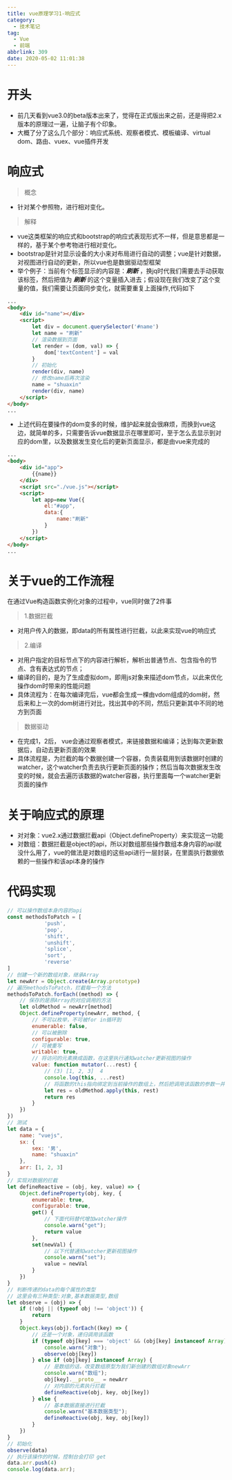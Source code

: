 ```yaml
---
title: vue原理学习1-响应式
category:
  - 技术笔记
tag:
  - Vue
  - 前端
abbrlink: 309
date: 2020-05-02 11:01:38
---
```


# 开头
- 前几天看到vue3.0的beta版本出来了，觉得在正式版出来之前，还是得把2.x版本的原理过一遍，让脑子有个印象。
- 大概了分了这么几个部分：响应式系统、观察者模式、模板编译、virtual dom、路由、vuex、vue插件开发

<!-- more -->

# 响应式
>概念
- 针对某个参照物，进行相对变化。

>解释
- vue这类框架的响应式和bootstrap的响应式表现形式不一样，但是意思都是一样的，基于某个参考物进行相对变化。
- bootstrap是针对显示设备的大小来对布局进行自动的调整；vue是针对数据，对视图进行自动的更新，所以vue也是数据驱动型框架
- 举个例子：当前有个标签显示的内容是：***刷新*** ，换jq时代我们需要去手动获取该标签，然后把值为 ***刷新*** 的这个变量插入进去；假设现在我们改变了这个变量的值，我们需要让页面同步变化，就需要重复上面操作,代码如下
```html
...
<body>
    <div id="name"></div>
    <script>
        let div = document.querySelector('#name')
        let name = "刷新"
        // 渲染数据到页面
        let render = (dom, val) => {
            dom['textContent'] = val
        }
        // 初始化
        render(div, name)
        // 修改name后再次渲染
        name = "shuaxin"
        render(div, name)
    </script>
</body>
...
```
- 上述代码在要操作的dom变多的时候，维护起来就会很麻烦，而换到vue这边，就简单的多，只需要告诉vue数据显示在哪里即可，至于怎么去显示到对应的dom里，以及数据发生变化后的更新页面显示，都是由vue来完成的
```html
...
<body>
    <div id="app">
        {{name}}
    </div>
    <script src="./vue.js"></script>
    <script>
        let app=new Vue({
            el:"#app",
            data:{
                name:"刷新"
            }
        })
    </script>
</body>
...
```

# 关于vue的工作流程
在通过Vue构造函数实例化对象的过程中，vue同时做了2件事

>1.数据拦截
- 对用户传入的数据，即data的所有属性进行拦截，以此来实现vue的响应式

>2.编译
- 对用户指定的目标节点下的内容进行解析，解析出普通节点、包含指令的节点、含有表达式的节点；
- 编译的目的，是为了生成虚拟dom，即用js对象来描述dom节点，以此来优化操作dom时带来的性能问题
- 具体流程为：在每次编译完后，vue都会生成一棵由vdom组成的dom树，然后来和上一次的dom树进行对比，找出其中的不同，然后只更新其中不同的地方到页面

>数据驱动
- 在完成1，2后， vue会通过观察者模式，来链接数据和编译；达到每次更新数据后，自动去更新页面的效果
- 具体流程是，为拦截的每个数据创建一个容器，负责装载用到该数据时创建的watcher，这个watcher负责去执行更新页面的操作；然后当每次数据发生改变的时候，就会去遍历该数据的watcher容器，执行里面每一个watcher更新页面的操作

# 关于响应式的原理
- 对对象：vue2.x通过数据拦截api（Object.defineProperty）来实现这一功能
- 对数组：数据拦截是object的api，所以对数组那些操作数组本身内容的api就没什么用了，vue的做法是对数组的这些api进行一层封装，在里面执行数据依赖的一些操作和该api本身的操作

# 代码实现

```js
// 可以操作数组本身内容的api
const methodsToPatch = [
            'push',
            'pop',
            'shift',
            'unshift',
            'splice',
            'sort',
            'reverse'
]
// 创建一个新的数组对象，继承Array
let newArr = Object.create(Array.prototype)
// 遍历methodsToPatch，拦截每一个方法
methodsToPatch.forEach((method) => {
    // 保存的是原Array的对应调用的方法
    let oldMethod = newArr[method]
    Object.defineProperty(newArr, method, {
        // 不可以枚举，不可被for in循环到
        enumerable: false,
        // 可以被删除
        configurable: true,
        // 可被重写
        writable: true,
        // 将访问的元素换成函数，在这里执行通知watcher更新视图的操作
        value: function mutator(...rest) {
            // (3) [1, 2, 3]  4
            console.log(this, ...rest)
            // 将函数的this指向绑定到当前操作的数组上，然后把调用该函数的参数一并传递过去
            let res = oldMethod.apply(this, rest)
            return res
        }
    })
})
// 测试
let data = {
    name: "vuejs",
    sx: {
        sex: '男',
        name: "shuaxin"
    },
    arr: [1, 2, 3]
}
// 实现对数据的拦截
let defineReactive = (obj, key, value) => {
    Object.defineProperty(obj, key, {
        enumerable: true,
        configurable: true,
        get() {
            // 下面代码替代增加watcher操作
            console.warn("get");
            return value
        },
        set(newVal) {
            // 以下代替通知watcher更新视图操作
            console.warn("set");
            value = newVal
        }
    })
}
// 判断传递的data的每个属性的类型
// 这里会有三种类型:对象,基本数据类型,数组
let observe = (obj) => {
    if (!obj || (typeof obj !== 'object')) {
        return
    }
    Object.keys(obj).forEach((key) => {
        // 还是一个对象，递归调用该函数
        if (typeof obj[key] === 'object' && (obj[key] instanceof Array) !== true) {
            console.warn("对象");
            observe(obj[key])
        } else if (obj[key] instanceof Array) {
            // 是数组的话，改变数组原型为我们新创建的数组对象newArr
            console.warn("数组");
            obj[key].__proto__ = newArr
            // 对内部的元素执行拦截
            defineReactive(obj, key, obj[key])
        } else {
            // 基本数据直接进行拦截
            console.warn("基本数据类型");
            defineReactive(obj, key, obj[key])
        }
    })
}
// 初始化
observe(data)
// 执行该操作的时候，控制台会打印 get
data.arr.push(4)
console.log(data.arr);
```